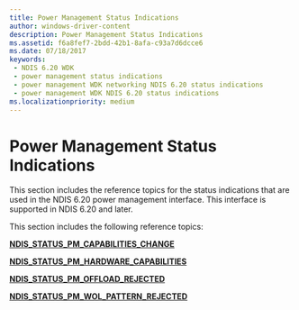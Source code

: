 ```yaml
---
title: Power Management Status Indications
author: windows-driver-content
description: Power Management Status Indications
ms.assetid: f6a8fef7-2bdd-42b1-8afa-c93a7d6dcce6
ms.date: 07/18/2017 
keywords:
 - NDIS 6.20 WDK 
 - power management status indications
 - power management WDK networking NDIS 6.20 status indications
 - power management WDK NDIS 6.20 status indications
ms.localizationpriority: medium
---
```


# Power Management Status Indications





This section includes the reference topics for the status indications that are used in the NDIS 6.20 power management interface. This interface is supported in NDIS 6.20 and later.

This section includes the following reference topics:

[**NDIS\_STATUS\_PM\_CAPABILITIES\_CHANGE**](ndis-status-pm-capabilities-change.md)

[**NDIS\_STATUS\_PM\_HARDWARE\_CAPABILITIES**](ndis-status-pm-hardware-capabilities.md)

[**NDIS\_STATUS\_PM\_OFFLOAD\_REJECTED**](ndis-status-pm-offload-rejected.md)

[**NDIS\_STATUS\_PM\_WOL\_PATTERN\_REJECTED**](ndis-status-pm-wol-pattern-rejected.md)

 

 




